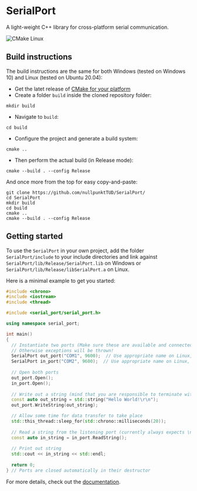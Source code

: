 # SerialPort
A light-weight C++ library for cross-platform serial communication.

![CMake Linux](https://github.com/github/docs/actions/workflows/cmake_linux.yml/badge.svg) 

## Build instructions
The build instructions are the same for both Windows (tested on Windows 10) and Linux (tested on Ubuntu 20.04):

- Get the latet release of [CMake for your platform](https://cmake.org/download/)
- Create a folder ``build`` inside the cloned repository folder:
```
mkdir build
```
- Navigate to ``build``:
```
cd build
```
- Configure the project and generate a build system:
```
cmake ..
```
- Then perform the actual build (in Release mode):
```
cmake --build . --config Release
```

And once more from the top for easy copy-and-paste:
```
git clone https://github.com/nullpunktTUD/SerialPort/
cd SerialPort
mkdir build
cd build
cmake ..
cmake --build . --config Release
```

## Getting started
To use the `SerialPort` in your own project, add the folder `SerialPort/include` to your include directories and link against `SerialPort/lib/Release/SerialPort.lib` on Windows or `SerialPort/lib/Release/libSerialPort.a` on Linux.

Here is a minimal example to get you started:

```cpp
#include <chrono>
#include <iostream>
#include <thread>

#include <serial_port/serial_port.h>

using namespace serial_port;

int main() 
{
  // Instantiate two ports (Make sure these are available and connected to each other on your system)
  // Otherwise exceptions will be thrown!
  SerialPort out_port("COM1", 9600);  // Use appropriate name on Linux, e.g., /dev/ttyS0
  SerialPort in_port("COM2", 9600);  // Use appropriate name on Linux, e.g., /dev/ttyS1
  
  // Open both ports
  out_port.Open();
  in_port.Open();
  
  // Write out a string (mind that you are responsible to terminate with \n yourself!)
  const auto out_string = std::string("Hello World!\r\n");  
  out_port.WriteString(out_string);

  // Allow some time for data transfer to take place
  std::this_thread::sleep_for(std::chrono::milliseconds(20));
  
  // Read a string from the listening port (currently always expects \n as the string terminator)
  const auto in_string = in_port.ReadString();
  
  // Print out string
  std::cout << in_string << std::endl;
    
  return 0;
} // Ports are closed automatically in their destructor

```

For more details, check out the [documentation](https://nullpunkttud.github.io/SerialPort/).
